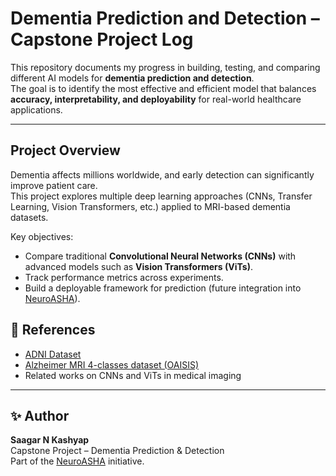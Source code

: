 # Dementia Prediction and Detection – Capstone Project Log

This repository documents my progress in building, testing, and comparing different AI models for **dementia prediction and detection**.  
The goal is to identify the most effective and efficient model that balances **accuracy, interpretability, and deployability** for real-world healthcare applications.

---

## Project Overview
Dementia affects millions worldwide, and early detection can significantly improve patient care.  
This project explores multiple deep learning approaches (CNNs, Transfer Learning, Vision Transformers, etc.) applied to MRI-based dementia datasets.

Key objectives:
- Compare traditional **Convolutional Neural Networks (CNNs)** with advanced models such as **Vision Transformers (ViTs)**.
- Track performance metrics across experiments.
- Build a deployable framework for prediction (future integration into [NeuroASHA](https://github.com/saagarnkashyap/NeuroAsha)).

## 📖 References
- [ADNI Dataset](https://adni.loni.usc.edu/)
- [Alzheimer MRI 4-classes dataset (OAISIS)](https://sites.wustl.edu/oasisbrains/)
- Related works on CNNs and ViTs in medical imaging

---

## ✨ Author
**Saagar N Kashyap**  
Capstone Project – Dementia Prediction & Detection  
Part of the [NeuroASHA](https://github.com/saagarnkashyap/NeuroAsha) initiative.



